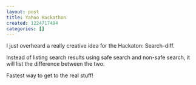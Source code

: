 ```yaml
---
layout: post
title: Yahoo Hackathon
created: 1224717494
categories: []
---
```

I just overheard a really creative idea for the Hackaton: Search-diff.

Instead of listing search results using safe search and non-safe search, it will list the difference between the two.

Fastest way to get to the real stuff!
